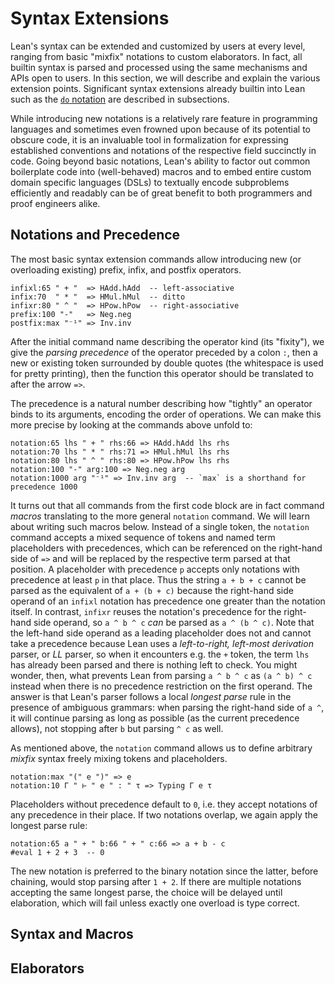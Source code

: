 # Syntax Extensions

Lean's syntax can be extended and customized by users at every level, ranging from basic "mixfix" notations to custom elaborators.
In fact, all builtin syntax is parsed and processed using the same mechanisms and APIs open to users.
In this section, we will describe and explain the various extension points.
Significant syntax extensions already builtin into Lean such as the [`do` notation](./do.md) are described in subsections.

While introducing new notations is a relatively rare feature in programming languages and sometimes even frowned upon because of its potential to obscure code, it is an invaluable tool in formalization for expressing established conventions and notations of the respective field succinctly in code.
Going beyond basic notations, Lean's ability to factor out common boilerplate code into (well-behaved) macros and to embed entire custom domain specific languages (DSLs) to textually encode subproblems efficiently and readably can be of great benefit to both programmers and proof engineers alike.

## Notations and Precedence

The most basic syntax extension commands allow introducing new (or overloading existing) prefix, infix, and postfix operators.

```lean
infixl:65 " + "  => HAdd.hAdd  -- left-associative
infix:70  " * "  => HMul.hMul  -- ditto
infixr:80 " ^ "  => HPow.hPow  -- right-associative
prefix:100 "-"   => Neg.neg
postfix:max "⁻¹" => Inv.inv
```

After the initial command name describing the operator kind (its "fixity"), we give the *parsing precedence* of the operator preceded by a colon `:`, then a new or existing token surrounded by double quotes (the whitespace is used for pretty printing), then the function this operator should be translated to after the arrow `=>`.

The precedence is a natural number describing how "tightly" an operator binds to its arguments, encoding the order of operations.
We can make this more precise by looking at the commands above unfold to:

```lean
notation:65 lhs " + " rhs:66 => HAdd.hAdd lhs rhs
notation:70 lhs " * " rhs:71 => HMul.hMul lhs rhs
notation:80 lhs " ^ " rhs:80 => HPow.hPow lhs rhs
notation:100 "-" arg:100 => Neg.neg arg
notation:1000 arg "⁻¹" => Inv.inv arg  -- `max` is a shorthand for precedence 1000
```

It turns out that all commands from the first code block are in fact command *macros* translating to the more general `notation` command.
We will learn about writing such macros below.
Instead of a single token, the `notation` command accepts a mixed sequence of tokens and named term placeholders with precedences, which can be referenced on the right-hand side of `=>` and will be replaced by the respective term parsed at that position.
A placeholder with precedence `p` accepts only notations with precedence at least `p` in that place.
Thus the string `a + b + c` cannot be parsed as the equivalent of `a + (b + c)` because the right-hand side operand of an `infixl` notation has precedence one greater than the notation itself.
In contrast, `infixr` reuses the notation's precedence for the right-hand side operand, so `a ^ b ^ c` *can* be parsed as `a ^ (b ^ c)`.
Note that the left-hand side operand as a leading placeholder does not and cannot take a precedence because Lean uses a *left-to-right, left-most derivation* parser, or *LL* parser, so when it encounters e.g. the `+` token, the term `lhs` has already been parsed and there is nothing left to check.
You might wonder, then, what prevents Lean from parsing `a ^ b ^ c` as `(a ^ b) ^ c` instead when there is no precedence restriction on the first operand.
The answer is that Lean's parser follows a local *longest parse* rule in the presence of ambiguous grammars: when parsing the right-hand side of `a ^`, it will continue parsing as long as possible (as the current precedence allows), not stopping after `b` but parsing `^ c` as well.

As mentioned above, the `notation` command allows us to define arbitrary *mixfix* syntax freely mixing tokens and placeholders.
```lean
notation:max "(" e ")" => e
notation:10 Γ " ⊢ " e " : " τ => Typing Γ e τ
```
Placeholders without precedence default to `0`, i.e. they accept notations of any precedence in their place.
If two notations overlap, we again apply the longest parse rule:
```lean
notation:65 a " + " b:66 " + " c:66 => a + b - c
#eval 1 + 2 + 3  -- 0
```
The new notation is preferred to the binary notation since the latter, before chaining, would stop parsing after `1 + 2`.
If there are multiple notations accepting the same longest parse, the choice will be delayed until elaboration, which will fail unless exactly one overload is type correct.

## Syntax and Macros

## Elaborators
